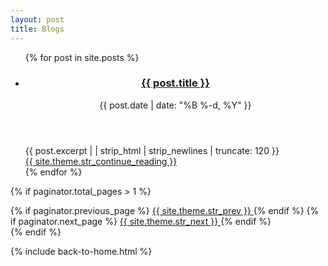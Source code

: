 ```yaml
---
layout: post
title: Blogs
---
```

<div class="posts">
  <ul>
    {% for post in site.posts %}
    <li class="post-teaser">
      <header>
        <h3>
          <a class="post-link" href="{{ post.url | prepend: site.baseurl }}">
            {{ post.title }}
          </a>
        </h3>
        <p class="meta">
          {{ post.date | date: "%B %-d, %Y" }}
        </p>
      </header>
      <div class="excerpt">
        {{ post.excerpt | | strip_html | strip_newlines | truncate: 120 }}
      </div>
      <a href="{{ post.url | prepend: site.baseurl }}">
        {{ site.theme.str_continue_reading }}
      </a>
    </li>
    {% endfor %}
  </ul>
</div>

{% if paginator.total_pages > 1 %}
<div class="pagination">
  {% if paginator.previous_page %}
  <a href="{{ paginator.previous_page_path | prepend: site.baseurl | replace: '//', '/' }}" class="button" >
    <i class="fa fa-chevron-left"></i>
    {{ site.theme.str_prev }}
  </a>
  {% endif %}
  {% if paginator.next_page %}
  <a href="{{ paginator.next_page_path | prepend: site.baseurl | replace: '//', '/' }}" class="button" >
    {{ site.theme.str_next }}
    <i class="fa fa-chevron-right"></i>
  </a>
  {% endif %}
</div>
{% endif %}

{% include back-to-home.html %}
